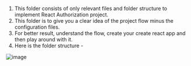 1. This folder consists of only relevant files and folder structure to implement React Authorization project.
2. This folder is to give you a clear idea of the project flow minus the configuration files.
3. For better result, understand the flow, create your create react app and then play around with it. 
4. Here is the folder structure -

![image](https://user-images.githubusercontent.com/124775002/236607614-342ba6f8-b998-4ab7-9c84-8c38414fc865.png)

